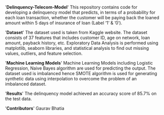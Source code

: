 '**Delinquency-Telecom-Model**'
This repository contains code for developing a delinquency model that predicts, in terms of a probability for each loan transaction, whether the customer will be paying back the loaned amount within 5 days of insurance of loan (Label ‘1’ & ’0’).

'**Dataset**'
The dataset used is taken from Kaggle website.
The dataset consists of 37 features that includes customer ID, age on network, loan amount, payback history, etc. Exploratory Data Analysis is performed using matplotlib, seaborn libraries, and statistical analysis to find out missing values, outliers, and feature selection.

'**Machine Learning Models**'
Machine Learning Models including Logistic Regression, Naive Bayes algorithm are used for predicting the output. The dataset used is imbalanced hence SMOTE algorithm is used for generating synthetic data using interpolation to overcome the problem of an imbalanced dataset.

'**Results**'
The delinquency model achieved an accuracy score of 85.7% on the test data.

'**Contributors**'
Gaurav Bhatia
